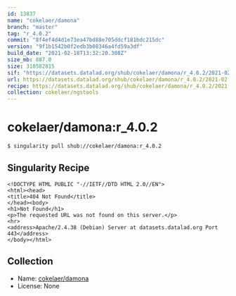```yaml
---
id: 13837
name: "cokelaer/damona"
branch: "master"
tag: "r_4.0.2"
commit: "8f4ef4d4d1e73ea47bd88e705ddcf181bdc215dc"
version: "9f1b1542b0f2edb3b08346a4fd59a3df"
build_date: "2021-02-18T13:32:20.308Z"
size_mb: 887.0
size: 318582815
sif: "https://datasets.datalad.org/shub/cokelaer/damona/r_4.0.2/2021-02-18-8f4ef4d4-9f1b1542/9f1b1542b0f2edb3b08346a4fd59a3df.sif"
url: https://datasets.datalad.org/shub/cokelaer/damona/r_4.0.2/2021-02-18-8f4ef4d4-9f1b1542/
recipe: https://datasets.datalad.org/shub/cokelaer/damona/r_4.0.2/2021-02-18-8f4ef4d4-9f1b1542/Singularity
collection: cokelaer/ngstools
---
```


# cokelaer/damona:r_4.0.2

```bash
$ singularity pull shub://cokelaer/damona:r_4.0.2
```

## Singularity Recipe

```singularity
<!DOCTYPE HTML PUBLIC "-//IETF//DTD HTML 2.0//EN">
<html><head>
<title>404 Not Found</title>
</head><body>
<h1>Not Found</h1>
<p>The requested URL was not found on this server.</p>
<hr>
<address>Apache/2.4.38 (Debian) Server at datasets.datalad.org Port 443</address>
</body></html>
```

## Collection

 - Name: [cokelaer/damona](https://github.com/cokelaer/damona)
 - License: None

